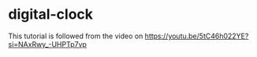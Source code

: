 # digital-clock

This tutorial is followed from the video on https://youtu.be/5tC46h022YE?si=NAxRwy_-UHPTp7vp

